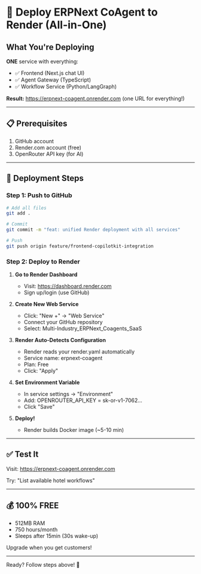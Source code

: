 # 🚀 Deploy ERPNext CoAgent to Render (All-in-One)

## What You're Deploying

**ONE** service with everything:
- ✅ Frontend (Next.js chat UI)
- ✅ Agent Gateway (TypeScript)
- ✅ Workflow Service (Python/LangGraph)

**Result:** https://erpnext-coagent.onrender.com (one URL for everything!)

---

## 📋 Prerequisites

1. GitHub account
2. Render.com account (free)
3. OpenRouter API key (for AI)

---

## 🎯 Deployment Steps

### Step 1: Push to GitHub

```bash
# Add all files
git add .

# Commit
git commit -m "feat: unified Render deployment with all services"

# Push
git push origin feature/frontend-copilotkit-integration
```

### Step 2: Deploy to Render

1. **Go to Render Dashboard**
   - Visit: https://dashboard.render.com
   - Sign up/login (use GitHub)

2. **Create New Web Service**
   - Click: "New +" → "Web Service"
   - Connect your GitHub repository
   - Select: Multi-Industry_ERPNext_Coagents_SaaS

3. **Render Auto-Detects Configuration**
   - Render reads your render.yaml automatically
   - Service name: erpnext-coagent
   - Plan: Free
   - Click: "Apply"

4. **Set Environment Variable**
   - In service settings → "Environment"
   - Add: OPENROUTER_API_KEY = sk-or-v1-7062...
   - Click "Save"

5. **Deploy!**
   - Render builds Docker image (~5-10 min)

---

## ✅ Test It

Visit: https://erpnext-coagent.onrender.com

Try: "List available hotel workflows"

---

## 💰 100% FREE

- 512MB RAM
- 750 hours/month
- Sleeps after 15min (30s wake-up)

Upgrade when you get customers!

---

Ready? Follow steps above! 🎉
